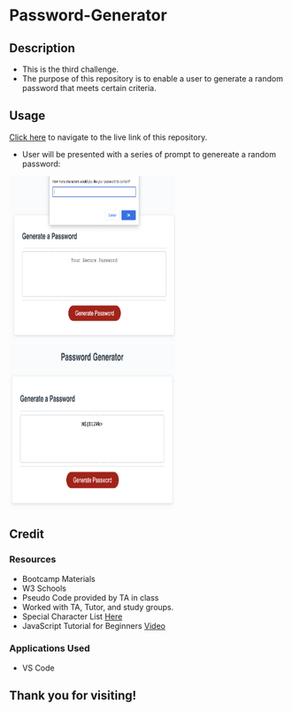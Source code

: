 # Password-Generator

## Description

- This is the third challenge.
- The purpose of this repository is to enable a user to generate a random password that meets certain criteria.

## Usage

[Click here](https://hbarry89.github.io/Password-Generator/) to navigate to the live link of this repository.

- User will be presented with a series of prompt to genereate a random password:

<img src="./demo-images/demo1.png" width="300" height="300">
<img src="./demo-images/demo2.png" width="300" height="300">

## Credit

### Resources
- Bootcamp Materials
- W3 Schools
- Pseudo Code provided by TA in class
- Worked with TA, Tutor, and study groups.
- Special Character List [Here](https://owasp.org/www-community/password-special-characters)
- JavaScript Tutorial for Beginners [Video](https://www.youtube.com/watch?v=W6NZfCO5SIk)

### Applications Used
- VS Code

## Thank you for visiting!
